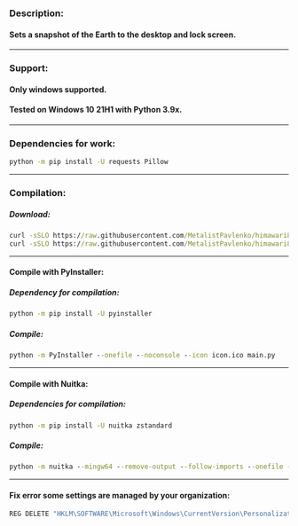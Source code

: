 ### **Description:**
#### **Sets a snapshot of the Earth to the desktop and lock screen.**

---

### **Support:**
#### **Only windows supported.**
#### **Tested on Windows 10 21H1 with Python 3.9x.**

---

### **Dependencies for work:**
```cmd
python -m pip install -U requests Pillow
```

---

### **Compilation:**
##### **Download:**
```cmd
curl -sSLO https://raw.githubusercontent.com/MetalistPavlenko/himawari8-windows/main/main.py
curl -sSLO https://raw.githubusercontent.com/MetalistPavlenko/himawari8-windows/main/icon.ico
```

---

#### **Compile with PyInstaller:**
##### **Dependency for compilation:**
```cmd
python -m pip install -U pyinstaller
```

##### **Compile:**
```cmd
python -m PyInstaller --onefile --noconsole --icon icon.ico main.py
```

---

#### **Compile with Nuitka:**
##### **Dependencies for compilation:**
```cmd
python -m pip install -U nuitka zstandard
```

##### **Compile:**
```cmd
python -m nuitka --mingw64 --remove-output --follow-imports --onefile --windows-disable-console --windows-icon-from-ico=icon.ico main.py
```

---

#### **Fix error some settings are managed by your organization:**
```cmd
REG DELETE "HKLM\SOFTWARE\Microsoft\Windows\CurrentVersion\PersonalizationCSP" /v LockScreenImagePath /f
```